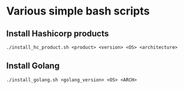 # Various simple bash scripts

## Install Hashicorp products

`./install_hc_product.sh <product> <version> <OS> <architecture>`

## Install Golang

`./install_golang.sh <golang_version> <OS> <ARCH>`
  
